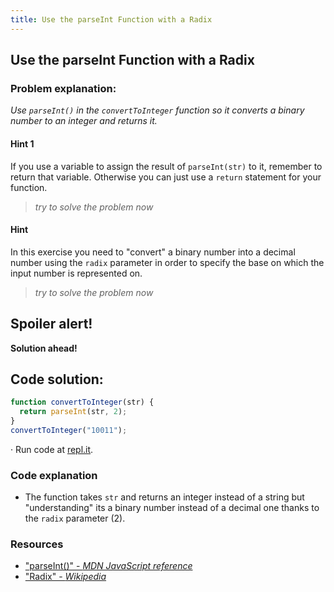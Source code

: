 ```yaml
---
title: Use the parseInt Function with a Radix
---
```

## Use the parseInt Function with a Radix


### Problem explanation:
_Use `parseInt()` in the `convertToInteger` function so it converts a binary number to an integer and returns it._

#### Hint 1
If you use a variable to assign the result of `parseInt(str)` to it, remember to return that variable. 
Otherwise you can just use a `return` statement for your function.
> _try to solve the problem now_
> 
#### Hint 
In this exercise you need to "convert" a binary number into a decimal number using the `radix` parameter in order to specify the base on which the input number is represented on.
> _try to solve the problem now_

## Spoiler alert!

**Solution ahead!**

## Code solution:

```javascript
function convertToInteger(str) {
  return parseInt(str, 2);
}
convertToInteger("10011");
```
·  Run code at [repl.it](https://repl.it/@AdrianSkar/Basic-JS-Use-parseInt-with-radix).

### Code explanation
- The function takes `str` and returns an integer instead of a string but "understanding" its a binary number instead of a decimal one thanks to the `radix` parameter (2).


### Resources

- ["parseInt()" - *MDN JavaScript reference*](https://developer.mozilla.org/en-US/docs/Web/JavaScript/Reference/Global_Objects/parseInt)
- ["Radix" - *Wikipedia*](https://en.wikipedia.org/wiki/Radix)




<!--stackedit_data:
eyJoaXN0b3J5IjpbLTEyNzkyNDUwNTcsODU4MTM4MDAsMTAxMT
g4MTE5NSwxMDY1ODczMDk3LDQ2MzMyMDI2OCwxOTEyNTM1NDQz
LC01OTM4NzIwNTIsLTYzOTUzNTkyMCw1NzgyNTAwMDAsLTM2MT
UxMzIxOCwtMTYyOTU2MTA1OSwtMTYzNTcwNzUzMSwtNTE3MjIz
NjM1LDY4NTY3NTE0OSwtODI1MzA1NDgsLTE5MzQ4OTMyNSwyMD
UyOTk1ODYwLDE1NjEwMDE3NTcsMTgzNzU1MjI5MywtMTE1MDEz
MzI2N119
-->